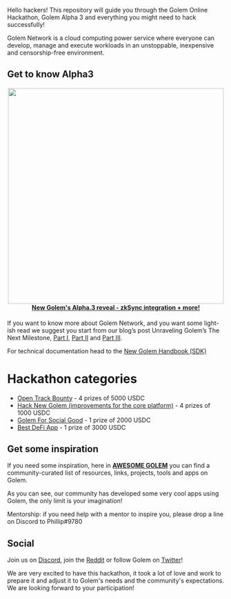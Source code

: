 Hello hackers! This repository will guide you through the Golem Online Hackathon, Golem Alpha 3 and everything you might need to hack successfully!

Golem Network is a cloud computing power service where everyone can develop, manage and execute workloads in an unstoppable, inexpensive and censorship-free environment.

## Get to know Alpha3

<h4 align="center">
  <a href='https://blog.golemproject.net/new-golem-alpha-iii-reveal/'><img 
      width='500px' 
      alt='' 
      src="https://user-images.githubusercontent.com/35585644/101169712-a4293100-363d-11eb-8efa-489e533a9f3a.png" /></a>
  <br/>
  <a href="https://blog.golemproject.net/new-golem-alpha-iii-reveal/">New Golem's Alpha.3 reveal - zkSync integration + more!</a>
</h4>

If you want to know more about Golem Network, and you want some light-ish read we suggest you start from our blog’s post Unraveling Golem’s The Next Milestone, [Part I](https://blog.golemproject.net/next-milestone/), [Part II](https://blog.golemproject.net/next-milestone-part-ii/) and [Part III](https://blog.golemproject.net/next-milestone-part-iii/).

For technical documentation head to the [New Golem Handbook (SDK)](https://handbook.golem.network)

# Hackathon categories

- [Open Track Bounty](https://github.com/golemfactory/hackathons/issues/3) - 4 prizes of 5000 USDC
- [Hack New Golem (improvements for the core platform)](https://github.com/golemfactory/hackathons/issues/6) - 4 prizes of 1000 USDC
- [Golem For Social Good](https://github.com/golemfactory/hackathons/issues/5) - 1 prize of 2000 USDC
- [Best DeFi App](https://github.com/golemfactory/hackathons/issues/4) - 1 prize of 3000 USDC

## Get some inspiration

If you need some inspiration, here in **[AWESOME GOLEM](https://github.com/golemfactory/awesome-golem)** you can find a community-curated list of resources, links, projects, tools and apps on Golem. 

As you can see, our community has developed some very cool apps using Golem, the only limit is your imagination! 

Mentorship: if you need help with a mentor to inspire you, please drop a line on Discord to Phillip#9780 

## Social

Join us on [Discord](https://chat.golem.network/), join the [Reddit](https://www.reddit.com/r/GolemProject) or follow Golem on [Twitter](https://twitter.com/golemproject)!

We are very excited to have this hackathon, it took a lot of love and work to prepare it and adjust it to Golem's needs and the community's expectations. We are looking forward to your participation!
